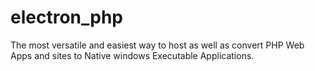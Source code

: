 # electron_php
The most versatile and easiest way to host as well as convert PHP Web Apps and sites to Native windows Executable Applications.
